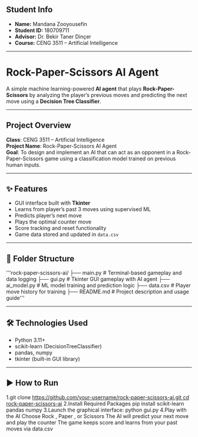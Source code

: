 

## Student Info

- **Name:** Mandana Zooyousefin  
- **Student ID:** 180709711  
- **Advisor:** Dr. Bekir Taner Dinçer  
- **Course:** CENG 3511 – Artificial Intelligence  

---

# Rock-Paper-Scissors AI Agent

A simple machine learning-powered **AI agent** that plays **Rock-Paper-Scissors** by analyzing the player’s previous moves and predicting the next move using a **Decision Tree Classifier**.

---

## Project Overview

**Class**: CENG 3511 – Artificial Intelligence  
**Project Name**: Rock-Paper-Scissors AI Agent  
**Goal**: To design and implement an AI that can act as an opponent in a Rock-Paper-Scissors game using a classification model trained on previous human inputs.

---

## ✨ Features

- GUI interface built with **Tkinter**
- Learns from player’s past 3 moves using supervised ML
- Predicts player’s next move
- Plays the optimal counter move
- Score tracking and reset functionality
- Game data stored and updated in `data.csv`

---

## 📂 Folder Structure

'''rock-paper-scissors-ai/
├── main.py # Terminal-based gameplay and data logging
├── gui.py # Tkinter GUI gameplay with AI agent
├── ai_model.py # ML model training and prediction logic
├── data.csv # Player move history for training
├── README.md # Project description and usage guide'''



---

## 🛠️ Technologies Used

- Python 3.11+
- scikit-learn (DecisionTreeClassifier)
- pandas, numpy
- tkinter (built-in GUI library)

---

## ▶️ How to Run

1.git clone [https://github.com/your-username/rock-paper-scissors-ai.git
   cd rock-paper-scissors-ai](https://github.com/mandanazooyousefi/rock-paper-scissors-ai)
2.Install Required Packages
    pip install scikit-learn pandas numpy
3.Launch the graphical interface:
    python gui.py
4.Play with the AI
   Choose Rock , Paper , or Scissors 
    The AI will predict your next move and play the counter
    The game keeps score and learns from your past moves via data.csv 
